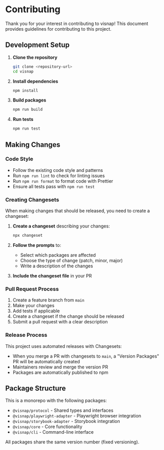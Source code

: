 # Contributing

Thank you for your interest in contributing to visnap! This document provides guidelines for contributing to this project.

## Development Setup

1. **Clone the repository**
   ```bash
   git clone <repository-url>
   cd visnap
   ```

2. **Install dependencies**
   ```bash
   npm install
   ```

3. **Build packages**
   ```bash
   npm run build
   ```

4. **Run tests**
   ```bash
   npm run test
   ```

## Making Changes

### Code Style

- Follow the existing code style and patterns
- Run `npm run lint` to check for linting issues
- Run `npm run format` to format code with Prettier
- Ensure all tests pass with `npm run test`

### Creating Changesets

When making changes that should be released, you need to create a changeset:

1. **Create a changeset** describing your changes:
   ```bash
   npx changeset
   ```

2. **Follow the prompts** to:
   - Select which packages are affected
   - Choose the type of change (patch, minor, major)
   - Write a description of the changes

3. **Include the changeset file** in your PR

### Pull Request Process

1. Create a feature branch from `main`
2. Make your changes
3. Add tests if applicable
4. Create a changeset if the change should be released
5. Submit a pull request with a clear description

### Release Process

This project uses automated releases with Changesets:

- When you merge a PR with changesets to `main`, a "Version Packages" PR will be automatically created
- Maintainers review and merge the version PR
- Packages are automatically published to npm

## Package Structure

This is a monorepo with the following packages:

- `@visnap/protocol` - Shared types and interfaces
- `@visnap/playwright-adapter` - Playwright browser integration
- `@visnap/storybook-adapter` - Storybook integration
- `@visnap/core` - Core functionality
- `@visnap/cli` - Command-line interface

All packages share the same version number (fixed versioning).

